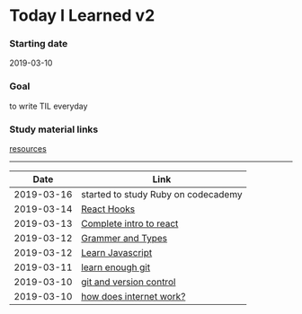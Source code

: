 # Today I Learned v2

### Starting date

2019-03-10

### Goal
to write TIL everyday

### Study material links

[resources](./resources.md)

---


| Date       | Link                                                            |
| ---------- | --------------------------------------------------------------- |
| 2019-03-16 | started to study Ruby on codecademy                             |
| 2019-03-14 | [React Hooks](./REACT/hooks.md)                                 |
| 2019-03-13 | [Complete intro to react](./REACT/Complete-intro-to.react.md)   |
| 2019-03-12 | [Grammer and Types](./JAVASCRIPT/Grammer-and-types.md)          |
| 2019-03-12 | [Learn Javascript](./JAVASCRIPT/MDN-learn-javascript.md)        |
| 2019-03-11 | [learn enough git](./GIT/learn-enough-git.md)                   |
| 2019-03-10 | [git and version control](./GIT/git-version-control.md)         |
| 2019-03-10 | [how does internet work?](./INTERNET/how-does-internet-work.md) |
